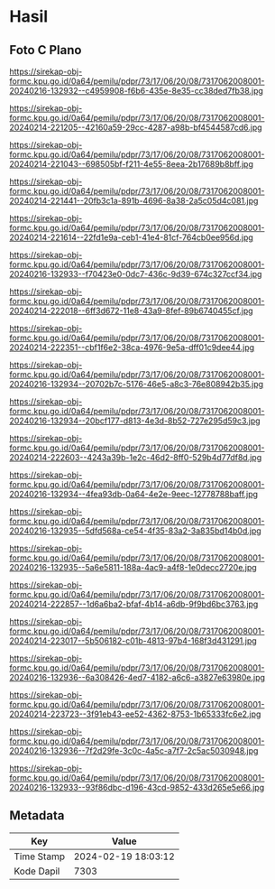 # Hasil

## Foto C Plano

https://sirekap-obj-formc.kpu.go.id/0a64/pemilu/pdpr/73/17/06/20/08/7317062008001-20240216-132932--c4959908-f6b6-435e-8e35-cc38ded7fb38.jpg

https://sirekap-obj-formc.kpu.go.id/0a64/pemilu/pdpr/73/17/06/20/08/7317062008001-20240214-221205--42160a59-29cc-4287-a98b-bf4544587cd6.jpg

https://sirekap-obj-formc.kpu.go.id/0a64/pemilu/pdpr/73/17/06/20/08/7317062008001-20240214-221043--698505bf-f211-4e55-8eea-2b17689b8bff.jpg

https://sirekap-obj-formc.kpu.go.id/0a64/pemilu/pdpr/73/17/06/20/08/7317062008001-20240214-221441--20fb3c1a-891b-4696-8a38-2a5c05d4c081.jpg

https://sirekap-obj-formc.kpu.go.id/0a64/pemilu/pdpr/73/17/06/20/08/7317062008001-20240214-221614--22fd1e9a-ceb1-41e4-81cf-764cb0ee956d.jpg

https://sirekap-obj-formc.kpu.go.id/0a64/pemilu/pdpr/73/17/06/20/08/7317062008001-20240216-132933--f70423e0-0dc7-436c-9d39-674c327ccf34.jpg

https://sirekap-obj-formc.kpu.go.id/0a64/pemilu/pdpr/73/17/06/20/08/7317062008001-20240214-222018--6ff3d672-11e8-43a9-8fef-89b6740455cf.jpg

https://sirekap-obj-formc.kpu.go.id/0a64/pemilu/pdpr/73/17/06/20/08/7317062008001-20240214-222351--cbf1f6e2-38ca-4976-9e5a-dff01c9dee44.jpg

https://sirekap-obj-formc.kpu.go.id/0a64/pemilu/pdpr/73/17/06/20/08/7317062008001-20240216-132934--20702b7c-5176-46e5-a8c3-76e808942b35.jpg

https://sirekap-obj-formc.kpu.go.id/0a64/pemilu/pdpr/73/17/06/20/08/7317062008001-20240216-132934--20bcf177-d813-4e3d-8b52-727e295d59c3.jpg

https://sirekap-obj-formc.kpu.go.id/0a64/pemilu/pdpr/73/17/06/20/08/7317062008001-20240214-222603--4243a39b-1e2c-46d2-8ff0-529b4d77df8d.jpg

https://sirekap-obj-formc.kpu.go.id/0a64/pemilu/pdpr/73/17/06/20/08/7317062008001-20240216-132934--4fea93db-0a64-4e2e-9eec-12778788baff.jpg

https://sirekap-obj-formc.kpu.go.id/0a64/pemilu/pdpr/73/17/06/20/08/7317062008001-20240216-132935--5dfd568a-ce54-4f35-83a2-3a835bd14b0d.jpg

https://sirekap-obj-formc.kpu.go.id/0a64/pemilu/pdpr/73/17/06/20/08/7317062008001-20240216-132935--5a6e5811-188a-4ac9-a4f8-1e0decc2720e.jpg

https://sirekap-obj-formc.kpu.go.id/0a64/pemilu/pdpr/73/17/06/20/08/7317062008001-20240214-222857--1d6a6ba2-bfaf-4b14-a6db-9f9bd6bc3763.jpg

https://sirekap-obj-formc.kpu.go.id/0a64/pemilu/pdpr/73/17/06/20/08/7317062008001-20240214-223017--5b506182-c01b-4813-97b4-168f3d431291.jpg

https://sirekap-obj-formc.kpu.go.id/0a64/pemilu/pdpr/73/17/06/20/08/7317062008001-20240216-132936--6a308426-4ed7-4182-a6c6-a3827e63980e.jpg

https://sirekap-obj-formc.kpu.go.id/0a64/pemilu/pdpr/73/17/06/20/08/7317062008001-20240214-223723--3f91eb43-ee52-4362-8753-1b65333fc6e2.jpg

https://sirekap-obj-formc.kpu.go.id/0a64/pemilu/pdpr/73/17/06/20/08/7317062008001-20240216-132936--7f2d29fe-3c0c-4a5c-a7f7-2c5ac5030948.jpg

https://sirekap-obj-formc.kpu.go.id/0a64/pemilu/pdpr/73/17/06/20/08/7317062008001-20240216-132933--93f86dbc-d196-43cd-9852-433d265e5e66.jpg


## Metadata

| Key        | Value               |
| ---------- | ------------------- |
| Time Stamp | 2024-02-19 18:03:12 |
| Kode Dapil | 7303                |



